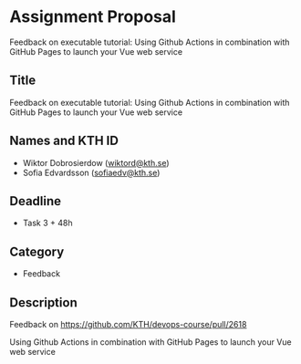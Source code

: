 # Assignment Proposal

Feedback on executable tutorial: Using Github Actions in combination with GitHub Pages to launch your Vue web service

## Title

Feedback on executable tutorial: Using Github Actions in combination with GitHub Pages to launch your Vue web service

## Names and KTH ID

  - Wiktor Dobrosierdow (wiktord@kth.se)
  - Sofia Edvardsson (sofiaedv@kth.se)

## Deadline

- Task 3 + 48h

## Category

- Feedback

## Description

Feedback on https://github.com/KTH/devops-course/pull/2618

Using Github Actions in combination with GitHub Pages to launch your Vue web service

